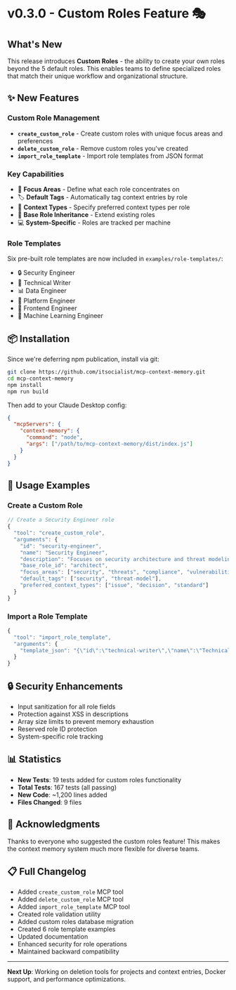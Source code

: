 # v0.3.0 - Custom Roles Feature 🎭

## What's New

This release introduces **Custom Roles** - the ability to create your own roles beyond the 5 default roles. This enables teams to define specialized roles that match their unique workflow and organizational structure.

## ✨ New Features

### Custom Role Management
- **`create_custom_role`** - Create custom roles with unique focus areas and preferences
- **`delete_custom_role`** - Remove custom roles you've created
- **`import_role_template`** - Import role templates from JSON format

### Key Capabilities
- 🎯 **Focus Areas** - Define what each role concentrates on
- 🏷️ **Default Tags** - Automatically tag context entries by role
- 📝 **Context Types** - Specify preferred context types per role
- 🔗 **Base Role Inheritance** - Extend existing roles
- 💻 **System-Specific** - Roles are tracked per machine

### Role Templates
Six pre-built role templates are now included in `examples/role-templates/`:
- 🔒 Security Engineer
- 📝 Technical Writer
- 📊 Data Engineer
- 🔧 Platform Engineer
- 🎨 Frontend Engineer
- 🤖 Machine Learning Engineer

## 📦 Installation

Since we're deferring npm publication, install via git:

```bash
git clone https://github.com/itsocialist/mcp-context-memory.git
cd mcp-context-memory
npm install
npm run build
```

Then add to your Claude Desktop config:
```json
{
  "mcpServers": {
    "context-memory": {
      "command": "node",
      "args": ["/path/to/mcp-context-memory/dist/index.js"]
    }
  }
}
```

## 🚀 Usage Examples

### Create a Custom Role
```typescript
// Create a Security Engineer role
{
  "tool": "create_custom_role",
  "arguments": {
    "id": "security-engineer",
    "name": "Security Engineer",
    "description": "Focuses on security architecture and threat modeling",
    "base_role_id": "architect",
    "focus_areas": ["security", "threats", "compliance", "vulnerabilities"],
    "default_tags": ["security", "threat-model"],
    "preferred_context_types": ["issue", "decision", "standard"]
  }
}
```

### Import a Role Template
```typescript
{
  "tool": "import_role_template",
  "arguments": {
    "template_json": "{\"id\":\"technical-writer\",\"name\":\"Technical Writer\",\"description\":\"Creates and maintains documentation\",\"focus_areas\":[\"documentation\",\"tutorials\",\"api-docs\"],\"default_tags\":[\"docs\"],\"preferred_context_types\":[\"note\",\"reference\"]}"
  }
}
```

## 🔒 Security Enhancements
- Input sanitization for all role fields
- Protection against XSS in descriptions
- Array size limits to prevent memory exhaustion
- Reserved role ID protection
- System-specific role tracking

## 📊 Statistics
- **New Tests**: 19 tests added for custom roles functionality
- **Total Tests**: 167 tests (all passing)
- **New Code**: ~1,200 lines added
- **Files Changed**: 9 files

## 🙏 Acknowledgments
Thanks to everyone who suggested the custom roles feature! This makes the context memory system much more flexible for diverse teams.

## 📋 Full Changelog
- Added `create_custom_role` MCP tool
- Added `delete_custom_role` MCP tool
- Added `import_role_template` MCP tool
- Created role validation utility
- Added custom roles database migration
- Created 6 role template examples
- Updated documentation
- Enhanced security for role operations
- Maintained backward compatibility

---

**Next Up**: Working on deletion tools for projects and context entries, Docker support, and performance optimizations.
